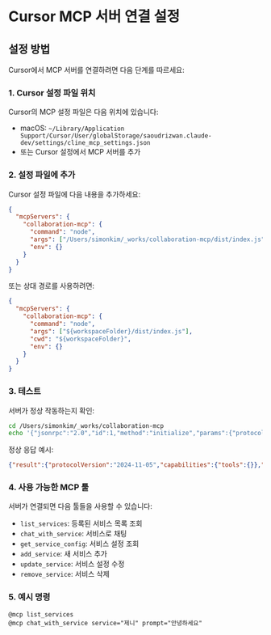 # Cursor MCP 서버 연결 설정

## 설정 방법

Cursor에서 MCP 서버를 연결하려면 다음 단계를 따르세요:

### 1. Cursor 설정 파일 위치

Cursor의 MCP 설정 파일은 다음 위치에 있습니다:
- macOS: `~/Library/Application Support/Cursor/User/globalStorage/saoudrizwan.claude-dev/settings/cline_mcp_settings.json`
- 또는 Cursor 설정에서 MCP 서버를 추가

### 2. 설정 파일에 추가

Cursor 설정 파일에 다음 내용을 추가하세요:

```json
{
  "mcpServers": {
    "collaboration-mcp": {
      "command": "node",
      "args": ["/Users/simonkim/_works/collaboration-mcp/dist/index.js"],
      "env": {}
    }
  }
}
```

또는 상대 경로를 사용하려면:

```json
{
  "mcpServers": {
    "collaboration-mcp": {
      "command": "node",
      "args": ["${workspaceFolder}/dist/index.js"],
      "cwd": "${workspaceFolder}",
      "env": {}
    }
  }
}
```

### 3. 테스트

서버가 정상 작동하는지 확인:

```bash
cd /Users/simonkim/_works/collaboration-mcp
echo '{"jsonrpc":"2.0","id":1,"method":"initialize","params":{"protocolVersion":"2024-11-05","capabilities":{},"clientInfo":{"name":"test","version":"1.0.0"}}}' | node dist/index.js
```

정상 응답 예시:
```json
{"result":{"protocolVersion":"2024-11-05","capabilities":{"tools":{}},"serverInfo":{"name":"collaboration-mcp","version":"0.1.0"}},"jsonrpc":"2.0","id":1}
```

### 4. 사용 가능한 MCP 툴

서버가 연결되면 다음 툴들을 사용할 수 있습니다:

- `list_services`: 등록된 서비스 목록 조회
- `chat_with_service`: 서비스로 채팅
- `get_service_config`: 서비스 설정 조회
- `add_service`: 새 서비스 추가
- `update_service`: 서비스 설정 수정
- `remove_service`: 서비스 삭제

### 5. 예시 명령

```
@mcp list_services
@mcp chat_with_service service="제니" prompt="안녕하세요"
```

